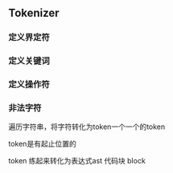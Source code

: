 
## Tokenizer

### 定义界定符

### 定义关键词

### 定义操作符

### 非法字符

遍历字符串，将字符转化为token一个一个的token

token是有起止位置的

token 练起来转化为表达式ast 代码块 block